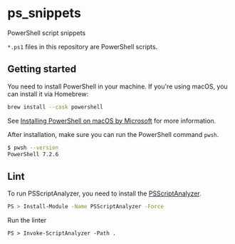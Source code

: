 # ps_snippets
PowerShell script snippets

`*.ps1` files in this repository are PowerShell scripts.

## Getting started

You need to install PowerShell in your machine. If you're using macOS, you can install it via Homebrew:

```bash
brew install --cask powershell
```

See [Installing PowerShell on macOS by Microsoft](https://docs.microsoft.com/en-us/powershell/scripting/install/installing-powershell-on-macos?view=powershell-7.2) for more information.

After installation, make sure you can run the PowerShell command `pwsh`.

```bash
$ pwsh --version
PowerShell 7.2.6
```

## Lint

To run PSScriptAnalyzer, you need to install the [PSScriptAnalyzer](https://docs.microsoft.com/en-us/powershell/utility-modules/psscriptanalyzer/overview?view=ps-modules#installing-psscriptanalyzer).

```bash
PS > Install-Module -Name PSScriptAnalyzer -Force
```

Run the linter

```
PS > Invoke-ScriptAnalyzer -Path .
```